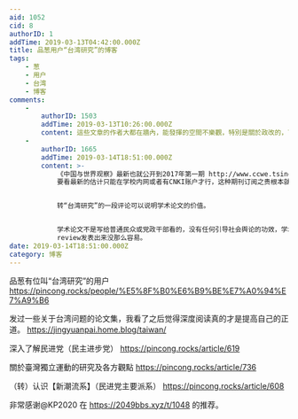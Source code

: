 ```yaml
---
aid: 1052
cid: 8
authorID: 1
addTime: 2019-03-13T04:42:00.000Z
title: 品葱用户“台湾研究”的博客
tags:
    - 葱
    - 用户
    - 台湾
    - 博客
comments:
    -
        authorID: 1503
        addTime: 2019-03-13T10:26:00.000Z
        content: 這些文章的作者大都在牆內，能發揮的空間不樂觀，特別是關於政改的，可以用餘熱來形容。
    -
        authorID: 1665
        addTime: 2019-03-14T18:51:00.000Z
        content: >-
            《中国与世界观察》最新也就公开到2017年第一期 http://www.ccwe.tsinghua.edu.cn/column/qkqj
            要看最新的估计只能在学校内网或者有CNKI账户才行，这种期刊订阅之贵根本就没打算让普通机构购买。


            转“台湾研究”的一段评论可以说明学术论文的价值。


            学术论文不是写给普通民众或党政干部看的，没有任何引导社会舆论的功效，学术期刊价格奇贵且需要受过相应的学术训练才能看懂，通常一篇学术论文的下载量不过100，如果有几千上万一般来说就是影响深远的重量级论文了。在大陆的高校和研究所，一个博士生读3-5年如果能够在《台湾研究》这样的国家级核心期刊上发表两篇文章差不多就可以拿到博士学位了，普通一点的高校一个副教授能够在国家级核心期刊发一篇文章就可以转正教授了，一个教授如果在这种期刊发表过7、8篇差不多就可以当系主任了。这么大的利益相关那么多人要毕业升职，要在核心期刊上通过同行评议peer
            review发表出来没那么容易。
date: 2019-03-14T18:51:00.000Z
category: 博客
---
```


品葱有位叫“台湾研究”的用户 https://pincong.rocks/people/%E5%8F%B0%E6%B9%BE%E7%A0%94%E7%A9%B6

发过一些关于台湾问题的论文集，我看了之后觉得深度阅读真的才是提高自己的正道。 https://jingyuanpai.home.blog/taiwan/

深入了解民进党（民主进步党） https://pincong.rocks/article/619

關於臺灣獨立運動的研究及各方觀點 https://pincong.rocks/article/736

（转）认识【新潮流系】（民进党主要派系） https://pincong.rocks/article/608

非常感谢@KP2020 在 https://2049bbs.xyz/t/1048 的推荐。
